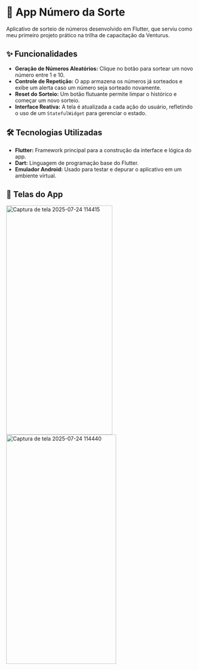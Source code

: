 # 🎲 App Número da Sorte

Aplicativo de sorteio de números desenvolvido em Flutter, que serviu como meu primeiro projeto prático na trilha de capacitação da Venturus.

## ✨ Funcionalidades

- **Geração de Números Aleatórios:** Clique no botão para sortear um novo número entre 1 e 10.
- **Controle de Repetição:** O app armazena os números já sorteados e exibe um alerta caso um número seja sorteado novamente.
- **Reset do Sorteio:** Um botão flutuante permite limpar o histórico e começar um novo sorteio.
- **Interface Reativa:** A tela é atualizada a cada ação do usuário, refletindo o uso de um `StatefulWidget` para gerenciar o estado.

## 🛠️ Tecnologias Utilizadas

- **Flutter:** Framework principal para a construção da interface e lógica do app.
- **Dart:** Linguagem de programação base do Flutter.
- **Emulador Android:** Usado para testar e depurar o aplicativo em um ambiente virtual.

## 📱 Telas do App

<img width="284" height="612" alt="Captura de tela 2025-07-24 114415" src="https://github.com/user-attachments/assets/704db350-41db-4d63-bcaa-e16e21cc3a78" />
<img width="294" height="612" alt="Captura de tela 2025-07-24 114440" src="https://github.com/user-attachments/assets/d1055d13-a711-445b-bbbd-c1a6e261ed28" />
